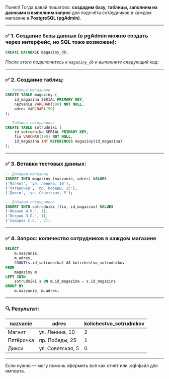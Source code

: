 Понял! Тогда давай пошагово: **создадим базу, таблицы, заполним их данными и выполним запрос** для подсчёта сотрудников в каждом магазине в **PostgreSQL (pgAdmin)**.

---

### ✅ 1. Создание базы данных (в pgAdmin можно создать через интерфейс, но SQL тоже возможен):

```sql
CREATE DATABASE magaziny_db;
```

*После этого подключитесь к `magaziny_db` и выполните следующий код:*

---

### ✅ 2. Создание таблиц:

```sql
-- Таблица магазинов
CREATE TABLE magaziny (
    id_magazina SERIAL PRIMARY KEY,
    nazvanie VARCHAR(100) NOT NULL,
    adres VARCHAR(150)
);

-- Таблица сотрудников
CREATE TABLE sotrudniki (
    id_sotrudnika SERIAL PRIMARY KEY,
    fio VARCHAR(100) NOT NULL,
    id_magazina INT REFERENCES magaziny(id_magazina)
);
```

---

### ✅ 3. Вставка тестовых данных:

```sql
-- Добавим магазины
INSERT INTO magaziny (nazvanie, adres) VALUES
('Магнит', 'ул. Ленина, 10'),
('Пятёрочка', 'пр. Победы, 25'),
('Дикси', 'ул. Советская, 5');

-- Добавим сотрудников
INSERT INTO sotrudniki (fio, id_magazina) VALUES
('Иванов И.И.', 1),
('Петров П.П.', 1),
('Сидоров С.С.', 2);
```

---

### ✅ 4. Запрос: количество сотрудников в каждом магазине

```sql
SELECT 
    m.nazvanie,
    m.adres,
    COUNT(s.id_sotrudnika) AS kolichestvo_sotrudnikov
FROM 
    magaziny m
LEFT JOIN 
    sotrudniki s ON m.id_magazina = s.id_magazina
GROUP BY 
    m.nazvanie, m.adres;
```

---

### 🔍 Результат:

| nazvanie  | adres            | kolichestvo\_sotrudnikov |
| --------- | ---------------- | ------------------------ |
| Магнит    | ул. Ленина, 10   | 2                        |
| Пятёрочка | пр. Победы, 25   | 1                        |
| Дикси     | ул. Советская, 5 | 0                        |

---

Если нужно — могу помочь оформить всё как отчёт или .sql-файл для импорта.
